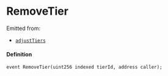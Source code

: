 # RemoveTier

Emitted from:

- [`adjustTiers`](/dev/api/contracts/or-delegates/jbtiered721delegate/write/adjusttiers)

#### Definition

```
event RemoveTier(uint256 indexed tierId, address caller);
```

